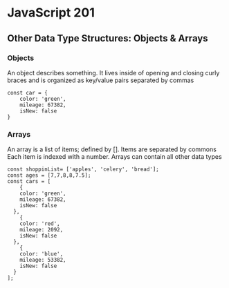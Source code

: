 # JavaScript 201
## Other Data Type Structures: Objects & Arrays

### Objects
An object describes something. It lives inside of opening and closing curly braces and is organized as key/value pairs separated by commas
```
const car = {
    color: 'green',
    mileage: 67382,
    isNew: false
}
```

### Arrays
An array is a list of items; defined by []. Items are separated by commons Each item is indexed with a number. Arrays can contain all other data types
```
const shoppinList= ['apples', 'celery', 'bread']; 
const ages = [7,7,8,8,7.5];
const cars = [
    {
    color: 'green',
    mileage: 67382,
    isNew: false
  }, 
    {
    color: 'red',
    mileage: 2092,
    isNew: false
  },
    {
    color: 'blue',
    mileage: 53382,
    isNew: false
  }
];
```
